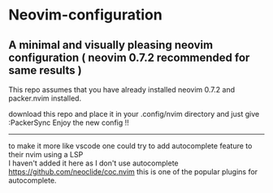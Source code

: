 # Neovim-configuration
A minimal and visually pleasing neovim configuration  ( neovim 0.7.2 recommended for same results )
---

This repo assumes that you have already installed neovim 0.7.2 and packer.nvim installed.


download this repo and place it in your .config/nvim directory and just give :PackerSync 
Enjoy the new config !!

---
to make it more like vscode one could try to add autocomplete feature to their nvim using a LSP <br>
I haven't added it here as I don't use autocomplete 
https://github.com/neoclide/coc.nvim this is one of the popular plugins for autocomplete.
